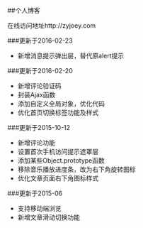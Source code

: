 ##个人博客

在线访问地址http://zyjoey.com

###更新于2016-02-23
- 新增消息提示弹出层，替代原alert提示 

###更新于2016-02-20
- 新增评论验证码
- 封装Ajax函数
- 添加自定义全局对象，优化代码
- 优化首页切换标签功能及样式

###更新于2015-10-12
- 新增评论功能
- 设置首次手机访问提示遮罩层
- 添加某些Object.prototype函数
- 移除音乐播放进度条，改为右下角旋转图标
- 优化文章页面右下角图标样式

###更新于2015-06
- 支持移动端浏览
- 新增文章滑动切换功能
 
